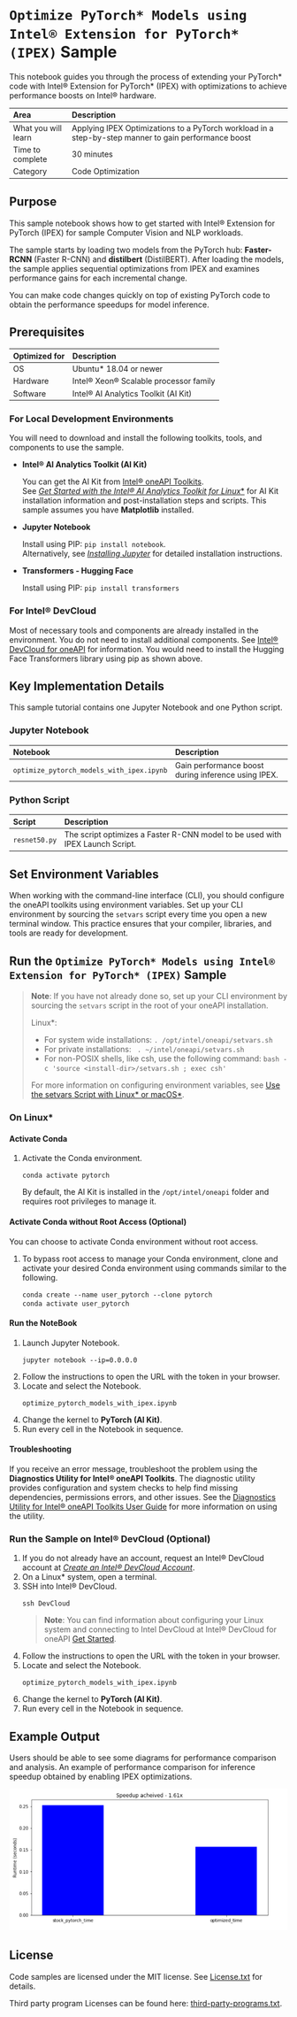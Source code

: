 # `Optimize PyTorch* Models using Intel® Extension for PyTorch* (IPEX)` Sample

This notebook guides you through the process of extending your PyTorch* code with Intel® Extension for PyTorch* (IPEX) with optimizations to achieve performance boosts on Intel® hardware.

| Area                  | Description
|:---                   |:---
| What you will learn   | Applying IPEX Optimizations to a PyTorch workload in a step-by-step manner to gain performance boost
| Time to complete      | 30 minutes
| Category              | Code Optimization

## Purpose

This sample notebook shows how to get started with Intel® Extension for PyTorch (IPEX) for sample Computer Vision and NLP workloads.

The sample starts by loading two models from the PyTorch hub: **Faster-RCNN** (Faster R-CNN) and **distilbert** (DistilBERT). After loading the models, the sample applies sequential optimizations from IPEX and examines performance gains for each incremental change.

You can make code changes quickly on top of existing PyTorch code to obtain the performance speedups for model inference.

## Prerequisites

| Optimized for          | Description
|:---                    |:---
| OS                     | Ubuntu* 18.04 or newer
| Hardware               | Intel® Xeon® Scalable processor family
| Software               | Intel® AI Analytics Toolkit (AI Kit)

### For Local Development Environments

You will need to download and install the following toolkits, tools, and components to use the sample.

- **Intel® AI Analytics Toolkit (AI Kit)**

  You can get the AI Kit from [Intel® oneAPI Toolkits](https://www.intel.com/content/www/us/en/developer/tools/oneapi/toolkits.html#analytics-kit). <br> See [*Get Started with the Intel® AI Analytics Toolkit for Linux**](https://www.intel.com/content/www/us/en/develop/documentation/get-started-with-ai-linux) for AI Kit installation information and post-installation steps and scripts. This sample assumes you have **Matplotlib** installed.


- **Jupyter Notebook**

  Install using PIP: `pip install notebook`. <br> Alternatively, see [*Installing Jupyter*](https://jupyter.org/install) for detailed installation instructions.

- **Transformers - Hugging Face**

  Install using PIP: `pip install transformers`

### For Intel® DevCloud

Most of necessary tools and components are already installed in the environment. You do not need to install additional components. See [Intel® DevCloud for oneAPI](https://devcloud.intel.com/oneapi/get_started/) for information. You would need to install the Hugging Face Transformers library using pip as shown above.

## Key Implementation Details

This sample tutorial contains one Jupyter Notebook and one Python script.

### Jupyter Notebook

| Notebook                                 | Description
|:---                                      |:---
|`optimize_pytorch_models_with_ipex.ipynb` |Gain performance boost during inference using IPEX.

### Python Script

| Script              | Description
|:---                 |:---
|`resnet50.py`        |The script optimizes a Faster R-CNN model to be used with IPEX Launch Script.


## Set Environment Variables

When working with the command-line interface (CLI), you should configure the oneAPI toolkits using environment variables. Set up your CLI environment by sourcing the `setvars` script every time you open a new terminal window. This practice ensures that your compiler, libraries, and tools are ready for development.

## Run the `Optimize PyTorch* Models using Intel® Extension for PyTorch* (IPEX)` Sample

> **Note**: If you have not already done so, set up your CLI
> environment by sourcing  the `setvars` script in the root of your oneAPI installation.
>
> Linux*:
> - For system wide installations: `. /opt/intel/oneapi/setvars.sh`
> - For private installations: ` . ~/intel/oneapi/setvars.sh`
> - For non-POSIX shells, like csh, use the following command: `bash -c 'source <install-dir>/setvars.sh ; exec csh'`
>
> For more information on configuring environment variables, see [Use the setvars Script with Linux* or macOS*](https://www.intel.com/content/www/us/en/develop/documentation/oneapi-programming-guide/top/oneapi-development-environment-setup/use-the-setvars-script-with-linux-or-macos.html).

### On Linux*

#### Activate Conda

1. Activate the Conda environment.

    ```
    conda activate pytorch
    ```

   By default, the AI Kit is installed in the `/opt/intel/oneapi` folder and requires root privileges to manage it.

#### Activate Conda without Root Access (Optional)

You can choose to activate Conda environment without root access.

1. To bypass root access to manage your Conda environment, clone and activate your desired Conda environment using commands similar to the following.

   ```
   conda create --name user_pytorch --clone pytorch
   conda activate user_pytorch
   ```

#### Run the NoteBook

1. Launch Jupyter Notebook.
   ```
   jupyter notebook --ip=0.0.0.0
   ```
2. Follow the instructions to open the URL with the token in your browser.
3. Locate and select the Notebook.
   ```
   optimize_pytorch_models_with_ipex.ipynb
   ```
4. Change the kernel to **PyTorch (AI Kit)**.
5. Run every cell in the Notebook in sequence.

#### Troubleshooting

If you receive an error message, troubleshoot the problem using the **Diagnostics Utility for Intel® oneAPI Toolkits**. The diagnostic utility provides configuration and system checks to help find missing dependencies, permissions errors, and other issues. See the [Diagnostics Utility for Intel® oneAPI Toolkits User Guide](https://www.intel.com/content/www/us/en/develop/documentation/diagnostic-utility-user-guide/top.html) for more information on using the utility.

### Run the Sample on Intel® DevCloud (Optional)

1. If you do not already have an account, request an Intel® DevCloud account at [*Create an Intel® DevCloud Account*](https://intelsoftwaresites.secure.force.com/DevCloud/oneapi).
2. On a Linux* system, open a terminal.
3. SSH into Intel® DevCloud.
   ```
   ssh DevCloud
   ```
   > **Note**: You can find information about configuring your Linux system and connecting to Intel DevCloud at Intel® DevCloud for oneAPI [Get Started](https://devcloud.intel.com/oneapi/get_started).
4. Follow the instructions to open the URL with the token in your browser.
3. Locate and select the Notebook.
   ```
   optimize_pytorch_models_with_ipex.ipynb
   ```
4. Change the kernel to **PyTorch (AI Kit)**.
7. Run every cell in the Notebook in sequence.

## Example Output

Users should be able to see some diagrams for performance comparison and analysis. An example of performance comparison for inference speedup obtained by enabling IPEX optimizations.

![Performance Numbers](images/performance_numbers.png)

## License

Code samples are licensed under the MIT license. See
[License.txt](https://github.com/oneapi-src/oneAPI-samples/blob/master/License.txt) for details.

Third party program Licenses can be found here: [third-party-programs.txt](https://github.com/oneapi-src/oneAPI-samples/blob/master/third-party-programs.txt).